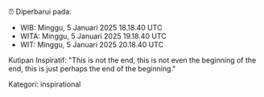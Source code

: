 ⏰ Diperbarui pada:
- WIB: Minggu, 5 Januari 2025 18.18.40 UTC
- WITA: Minggu, 5 Januari 2025 19.18.40 UTC
- WIT: Minggu, 5 Januari 2025 20.18.40 UTC

Kutipan Inspiratif:
"This is not the end, this is not even the beginning of the end, this is just perhaps the end of the beginning."


Kategori: inspirational

